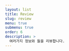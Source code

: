 ```yaml
---
layout: list
title: Review
slug: review
menu: true
submenu: true
order: 6
description: >
  여러가지 정보와 들을 리뷰합니다.
---
```

